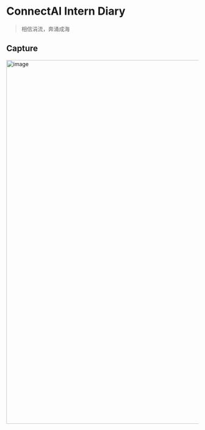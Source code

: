# ConnectAI Intern Diary
> 相信涓流，奔涌成海

## Capture
<img width="953" alt="image" src="https://github.com/ConnectAI-E/Intern-Diary/assets/50035229/51709687-209f-4f7a-b5ad-626ebbdb9b78">
